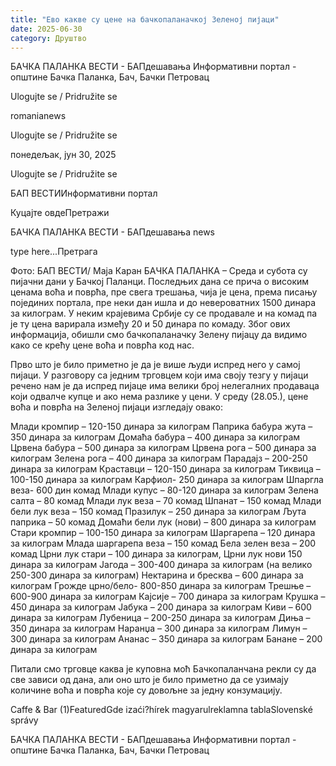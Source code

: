 ```yaml
---
title: "Ево какве су цене на бачкопаланачкој Зеленој пијаци"
date: 2025-06-30
category: Друштво
---
```


БАЧКА ПАЛАНКА ВЕСТИ - БАПдешавања Информативни портал - општине Бачка Паланка, Бач, Бачки Петровац

Ulogujte se / Pridružite se

romanianews

Ulogujte se / Pridružite se

понедељак, јун 30, 2025

Ulogujte se / Pridružite se

БАП ВЕСТИИнформативни портал

Куцајте овдеПретражи

БАЧКА ПАЛАНКА ВЕСТИ - БАПдешавања news

type here...Претрага

Фото: БАП ВЕСТИ/ Маја Каран
            БАЧКА ПАЛАНКА – Среда и субота су пијачни дани у Бачкој Паланци. Последњих дана се прича о високим ценама воћа и поврћа, пре свега трешања, чија је цена, према писању појединих портала, пре неки дан ишла и до невероватних 1500 динара за килограм. У неким крајевима Србије су се продавале и на комад па је ту цена варирала између 20 и 50 динара по комаду. Због ових информација, обишли смо бачкопаланачку Зелену пијацу да видимо како се крећу цене воћа и поврћа код нас.

Прво што је било приметно је да је више људи испред него у самој пијаци. У разговору са једним трговцем који има своју тезгу у пијаци речено нам је да испред пијаце има велики број нелегалних продаваца који одвалче купце и ако нема разлике у цени.
У среду (28.05.), цене воћа и поврћа на Зеленој пијаци изгледају овако:

Млади кромпир – 120-150 динара за килограм
Паприка бабура жута – 350 динара за килограм
Домаћа бабура – 400 динара за килограм
Црвена бабура – 500 динара за килограм
Црвена рога – 500 динара за килограм
Зелена рога – 400 динара за килограм
Парадајз – 200-250 динара за килограм
Краставци – 120-150 динара за килограм
Тиквица – 100-150 динара за килограм
Карфиол- 250 динара за килограм
Шпаргла веза- 600 дин комад
Млади купус – 80-120 динара за килограм
Зелена салта – 80 комад
Млади лук веза – 70 комад
Шпанат – 150 комад
Млади бели лук веза – 150 комад
Празилук – 250 динара за килограм
Љута паприка – 50 комад
Домаћи бели лук (нови) – 800 динара за килограм
Стари кромпир – 100-150 динара за килограм
Шаргарепа – 120 динара за килограм
Млада шаргарепа веза – 150 комад
Бела зелен веза – 200 комад
Црни лук стари – 100 динара за килограм,
Црни лук нови 150 динара за килограм
Јагода – 300-400 динара за килограм (на велико 250-300 динара за килограм)
Нектарина и бресква – 600 динара за килограм
Грожде црно/бело- 800-850 динара за килограм
Трешње – 600-900 динара за килограм
Кајсије – 700 динара за килограм
Крушка – 450 динара за килограм
Јабука – 200 динара за килограм
Киви – 600 динара за килограм
Лубеница – 200-250 динара за килограм
Диња – 350 динара за килограм
Наранџа – 300 динара за килограм
Лимун – 300 динара за килограм
Ананас – 350 динара за килограм
Банане – 200 динара за килограм

Питали смо трговце каква је куповна моћ Бачкопаланчана рекли су да све зависи од дана, али оно што је било приметно да се узимају количине воћа и поврћа које су довољне за једну конзумацију.

Caffe & Bar (1)FeaturedGde izaći?hírek magyarulreklamna tablaSlovenské správy

БАЧКА ПАЛАНКА ВЕСТИ - БАПдешавања Информативни портал - општине Бачка Паланка, Бач, Бачки Петровац
